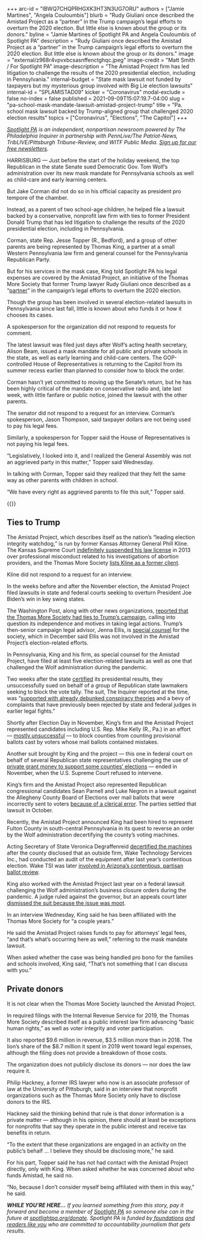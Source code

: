 +++
arc-id = "IBWQ7CHQPRHGXK3HT3N3UG7ORU"
authors = ["Jamie Martines", "Angela Couloumbis"]
blurb = "Rudy Giuliani once described the Amistad Project as a “partner” in the Trump campaign’s legal efforts to overturn the 2020 election. But little else is known about the group or its donors."
byline = "Jamie Martines of Spotlight PA and Angela Couloumbis of Spotlight PA"
description = "Rudy Giuliani once described the Amistad Project as a “partner” in the Trump campaign’s legal efforts to overturn the 2020 election. But little else is known about the group or its donors."
image = "external/z968r4vpvxbcsasnffenctghqc.jpeg"
image-credit = "Matt Smith / For Spotlight PA"
image-description = "The Amistad Project firm has led litigation to challenge the results of the 2020 presidential election, including in Pennsylvania."
internal-budget = "State mask lawsuit not funded by taxpayers but my mysterious group involved with Big Lie election lawsuits"
internal-id = "SPLAMISTAD09"
kicker = "Coronavirus"
modal-exclude = false
no-index = false
published = 2021-09-09T15:07:19.7-04:00
slug = "pa-school-mask-mandate-lawsuit-amistad-project-trump"
title = "Pa. school mask lawsuit backed by Trump-aligned group that challenged 2020 election results"
topics = ["Coronavirus", "Elections", "The Capitol"]
+++

<a href="https://www.spotlightpa.org/"><i>Spotlight PA</i></a><i> is an independent, nonpartisan newsroom powered by The Philadelphia Inquirer in partnership with PennLive/The Patriot-News, TribLIVE/Pittsburgh Tribune-Review, and WITF Public Media. </i><a href="https://www.spotlightpa.org/newsletters"><i>Sign up for our free newsletters</i></a><i>.</i>

HARRISBURG — Just before the start of the holiday weekend, the top Republican in the state Senate sued Democratic Gov. Tom Wolf’s administration over its new mask mandate for Pennsylvania schools as well as child-care and early learning centers.

But Jake Corman did not do so in his official capacity as president pro tempore of the chamber.

Instead, as a parent of two school-age children, he helped file a lawsuit backed by a conservative, nonprofit law firm with ties to former President Donald Trump that has led litigation to challenge the results of the 2020 presidential election, including in Pennsylvania.

<script src="https://www.spotlightpa.org/embed.js" async></script><div data-spl-embed-version="1" data-spl-src="https://www.spotlightpa.org/embeds/newsletter/"></div>

Corman, state Rep. Jesse Topper (R., Bedford), and a group of other parents are being represented by Thomas King, a partner at a small Western Pennsylvania law firm and general counsel for the Pennsylvania Republican Party.

But for his services in the mask case, King told Spotlight PA his legal expenses are covered by the Amistad Project, an initiative of the Thomas More Society that former Trump lawyer Rudy Giuliani once described as a “<a href="https://www.einnews.com/pr_news/531149680/amistad-project-challenges-presidential-election-results-with-planned-lawsuits-in-six-swing-states">partner</a>” in the campaign’s legal efforts to overturn the 2020 election.

Though the group has been involved in several election-related lawsuits in Pennsylvania since last fall, little is known about who funds it or how it chooses its cases.

A spokesperson for the organization did not respond to requests for comment.

The latest lawsuit was filed just days after Wolf’s acting health secretary, Alison Beam, issued a mask mandate for all public and private schools in the state, as well as early learning and child-care centers. The GOP-controlled House of Representatives is returning to the Capitol from its summer recess earlier than planned to consider how to block the order.

Corman hasn’t yet committed to moving up the Senate’s return, but he has been highly critical of the mandate on conservative radio and, late last week, with little fanfare or public notice, joined the lawsuit with the other parents.

The senator did not respond to a request for an interview. Corman’s spokesperson, Jason Thompson, said taxpayer dollars are not being used to pay his legal fees.

Similarly, a spokesperson for Topper said the House of Representatives is not paying his legal fees.

“Legislatively, I looked into it, and I realized the General Assembly was not an aggrieved party in this matter,” Topper said Wednesday.

In talking with Corman, Topper said they realized that they felt the same way as other parents with children in school.

“We have every right as aggrieved parents to file this suit,” Topper said.

{{<picture src="external/93rxw0sgfgzzap52dd24yvsm54.jpeg" description="Jenna Ellis, then a member of President Donald Trump&#39;s legal team, appeared at a November 2020 meeting in Gettysburg that challenged the election results. Ellis is special counsel for the Thomas More Society." caption="Jenna Ellis, then a member of President Donald Trump&#39;s legal team, appeared at a November 2020 meeting in Gettysburg that challenged the election results. Ellis is special counsel for the Thomas More Society." credit="Samuel Corum / MCT">}} 

## Ties to Trump

The Amistad Project, which describes itself as the nation’s “leading election integrity watchdog,” is run by former Kansas Attorney General Phill Kline. The Kansas Supreme Court <a href="https://www.kansas.com/news/article1125645.html">indefinitely suspended his law license</a> in 2013 over professional misconduct related to his investigations of abortion providers, and the Thomas More Society <a href="https://thomasmoresociety.org/client/" target="_blank">lists Kline as a former client</a>.

Kline did not respond to a request for an interview.

In the weeks before and after the November election, the Amistad Project filed lawsuits in state and federal courts seeking to overturn President Joe Biden’s win in key swing states.

The Washington Post, along with other news organizations, <a href="https://www.washingtonpost.com/politics/thomas-more-jenna-ellis/2020/12/07/09057432-362d-11eb-b59c-adb7153d10c2_story.html?nid=top_pb_signin&arcId=BECXIMRWFUI6XNM4VW3RKPIQYI&account_location=ONSITE_HEADER_ARTICLE">reported that the Thomas More Society had ties to Trump’s campaign</a>, calling into question its independence and motives in taking legal actions. Trump’s then-senior campaign legal advisor, Jenna Ellis, is <a href="https://thomasmoresociety.org/attorney/jenna-ellis/">special counsel</a> for the society, which in December said Ellis was not involved in the Amistad Project’s election-related efforts.

In Pennsylvania, King and his firm, as special counsel for the Amistad Project, have filed at least five election-related lawsuits as well as one that challenged the Wolf administration during the pandemic.

Two weeks after the state <a href="https://www.spotlightpa.org/news/2020/11/joe-biden-pennsylvania-winner-certification-final-results/">certified</a> its presidential results, they unsuccessfully sued on behalf of a group of Republican state lawmakers seeking to block the vote tally. The suit, The Inquirer reported at the time, was “<a href="https://www.inquirer.com/news/pennsylvania-election-lawsuits-daryl-metcalfe-trump-mike-kelly-state-house-republicans-20201207.html">supported with already debunked conspiracy theories</a> and a bevy of complaints that have previously been rejected by state and federal judges in earlier legal fights.”

<script src="https://www.spotlightpa.org/embed.js" async></script><div data-spl-embed-version="1" data-spl-src="https://www.spotlightpa.org/embeds/donate/?teaser_text=If%20you%20learned%20something%20from%20this%20report%2C%20pay%20it%20forward%20and%20become%20a%20member%20of%20Spotlight%20PA%20so%20someone%20else%20can%20in%20the%20future."></div>


Shortly after Election Day in November, King’s firm and the Amistad Project represented candidates including U.S. Rep. Mike Kelly (R., Pa.) in an effort — <a href="https://www.post-gazette.com/news/politics-state/2020/11/06/Judge-orders-some-provisional-ballots-in-Pa-to-be-segregated/stories/202011060190" target="_blank">mostly unsuccessful</a> — to block counties from counting provisional ballots cast by voters whose mail ballots contained mistakes.

Another suit brought by King and the project — this one in federal court on behalf of several Republican state representatives challenging the use of <a href="https://www.spotlightpa.org/news/2021/05/pa-2020-election-zuckerberg-grants-gop-outcry/">private grant money to support some counties’ elections</a> — ended in November, when the U.S. Supreme Court refused to intervene.

King’s firm and the Amistad Project also represented Republican congressional candidates Sean Parnell and Luke Negron in a lawsuit against the Allegheny County Board of Elections over mail ballots that were incorrectly sent to voters <a href="https://www.spotlightpa.org/news/2020/11/pa-midwest-direct-allegheny-county-wrong-ballots/">because of a clerical error</a>. The parties settled that lawsuit in October.

Recently, the Amistad Project announced King had been hired to represent Fulton County in south-central Pennsylvania in its quest to reverse an order by the Wolf administration decertifying the county’s voting machines.

Acting Secretary of State Veronica Degraffenreid <a href="https://www.reuters.com/world/us/pennsylvania-decertifies-countys-voting-machines-after-2020-audit-2021-07-21/">decertified the machines</a> after the county disclosed that an outside firm, Wake Technology Services Inc., had conducted an audit of the equipment after last year’s contentious election. Wake TSI was later <a href="https://www.azmirror.com/blog/wake-tsi-the-company-leading-the-hand-recount-left-the-arizona-audit-team/">involved in Arizona’s contentious, partisan ballot review</a>.

King also worked with the Amistad Project last year on a federal lawsuit challenging the Wolf administration’s business closure orders during the pandemic. A judge ruled against the governor, but an appeals court later <a href="https://www.nbcphiladelphia.com/news/coronavirus/court-tosses-ruling-against-pennsylvania-tom-wolfs-covid-19-measures/2923601/">dismissed the suit because the issue was moot</a>.

In an interview Wednesday, King said he has been affiliated with the Thomas More Society for “a couple years.”

He said the Amistad Project raises funds to pay for attorneys’ legal fees, “and that’s what’s occurring here as well,” referring to the mask mandate lawsuit.

When asked whether the case was being handled pro bono for the families and schools involved, King said, “That’s not something that I can discuss with you.”

## Private donors

It is not clear when the Thomas More Society launched the Amistad Project.

In required filings with the Internal Revenue Service for 2019, the Thomas More Society described itself as a public interest law firm advancing “basic human rights,” as well as voter integrity and voter participation.

It also reported $9.6 million in revenue, $3.5 million more than in 2018. The lion’s share of the $8.7 million it spent in 2019 went toward legal expenses, although the filing does not provide a breakdown of those costs.

The organization does not publicly disclose its donors — nor does the law require it.

Philip Hackney, a former IRS lawyer who now is an associate professor of law at the University of Pittsburgh, said in an interview that nonprofit organizations such as the Thomas More Society only have to disclose donors to the IRS.

Hackney said the thinking behind that rule is that donor information is a private matter — although in his opinion, there should at least be exceptions for nonprofits that say they operate in the public interest and receive tax benefits in return.

“To the extent that these organizations are engaged in an activity on the public’s behalf ... I believe they should be disclosing more,” he said.

For his part, Topper said he has not had contact with the Amistad Project directly, only with King. When asked whether he was concerned about who funds Amistad, he said no.

“No, because I don’t consider myself being affiliated with them in this way,” he said.

<i><b>WHILE YOU’RE HERE...</b></i><i> If you learned something from this story, pay it forward and become a member of </i><a href="https://www.spotlightpa.org/"><i>Spotlight PA</i></a><i> so someone else can in the future at </i><a href="http://spotlightpa.org/donate"><i>spotlightpa.org/donate</i></a><i>. Spotlight PA is funded by</i><a href="https://www.spotlightpa.org/support"><i> foundations</i></a><i> </i><a href="https://www.spotlightpa.org/support"><i>and readers like you</i></a><i> who are committed to accountability journalism that gets results.</i>
